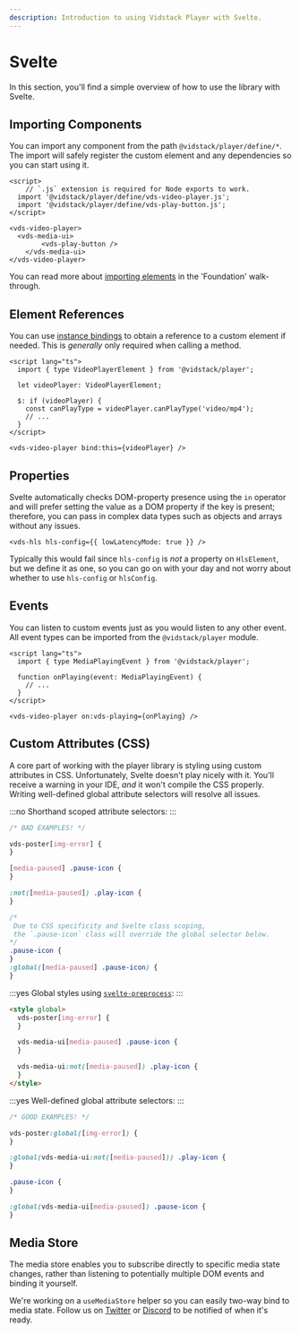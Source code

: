 ```yaml
---
description: Introduction to using Vidstack Player with Svelte.
---
```


# Svelte

In this section, you'll find a simple overview of how to use the library with Svelte.

## Importing Components

You can import any component from the path `@vidstack/player/define/*`. The import will safely
register the custom element and any dependencies so you can start using it.

```svelte:title=MyPlayer.svelte:copy
<script>
	// `.js` extension is required for Node exports to work.
  import '@vidstack/player/define/vds-video-player.js';
  import '@vidstack/player/define/vds-play-button.js';
</script>

<vds-video-player>
  <vds-media-ui>
		<vds-play-button />
	</vds-media-ui>
</vds-video-player>
```

You can read more about [importing elements](../getting-started/foundation.md#elements) in the
'Foundation' walk-through.

## Element References

You can use [instance bindings](https://svelte.dev/tutorial/component-this) to obtain a
reference to a custom element if needed. This is _generally_ only required when calling a method.

```svelte
<script lang="ts">
  import { type VideoPlayerElement } from '@vidstack/player';

  let videoPlayer: VideoPlayerElement;

  $: if (videoPlayer) {
    const canPlayType = videoPlayer.canPlayType('video/mp4');
    // ...
  }
</script>

<vds-video-player bind:this={videoPlayer} />
```

## Properties

Svelte automatically checks DOM-property presence using the `in` operator and will prefer setting
the value as a DOM property if the key is present; therefore, you can pass in complex data types
such as objects and arrays without any issues.

```svelte
<vds-hls hls-config={{ lowLatencyMode: true }} />
```

Typically this would fail since `hls-config` is _not_ a property on `HlsElement`, but we define
it as one, so you can go on with your day and not worry about whether to use `hls-config` or `hlsConfig`.

## Events

You can listen to custom events just as you would listen to any other event. All event types
can be imported from the `@vidstack/player` module.

```svelte
<script lang="ts">
  import { type MediaPlayingEvent } from '@vidstack/player';

  function onPlaying(event: MediaPlayingEvent) {
    // ...
  }
</script>

<vds-video-player on:vds-playing={onPlaying} />
```

## Custom Attributes (CSS)

A core part of working with the player library is styling using custom attributes in CSS.
Unfortunately, Svelte doesn't play nicely with it. You'll receive a warning in your
IDE, _and_ it won't compile the CSS properly. Writing well-defined global attribute selectors
will resolve all issues.

:::no
Shorthand scoped attribute selectors:
:::

```css
/* BAD EXAMPLES! */

vds-poster[img-error] {
}

[media-paused] .pause-icon {
}

:not([media-paused]) .play-icon {
}

/*
 Due to CSS specificity and Svelte class scoping,
 the `.pause-icon` class will override the global selector below.
*/
.pause-icon {
}
:global([media-paused] .pause-icon) {
}
```

:::yes
Global styles using [`svelte-preprocess`](https://github.com/sveltejs/svelte-preprocess):
:::

```html
<style global>
  vds-poster[img-error] {
  }

  vds-media-ui[media-paused] .pause-icon {
  }

  vds-media-ui:not([media-paused]) .play-icon {
  }
</style>
```

:::yes
Well-defined global attribute selectors:
:::

```css
/* GOOD EXAMPLES! */

vds-poster:global([img-error]) {
}

:global(vds-media-ui:not([media-paused])) .play-icon {
}

.pause-icon {
}

:global(vds-media-ui[media-paused]) .pause-icon {
}
```

## Media Store

The media store enables you to subscribe directly to specific media state changes, rather than
listening to potentially multiple DOM events and binding it yourself.

We're working on a `useMediaStore` helper so you can easily two-way bind to media state. Follow
us on [Twitter](https://twitter.com/vidstackjs?lang=en) or [Discord](https://discord.com/invite/7RGU7wvsu9)
to be notified of when it's ready.
